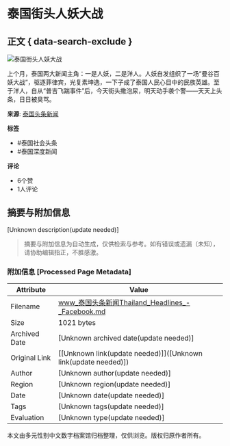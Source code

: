 # 泰国街头人妖大战

## 正文 { data-search-exclude }


![泰国街头人妖大战](https://scontent-sjc3-1.xx.fbcdn.net/v/t39.30808-6/434344224_1015801993381858_8354696019287754017_n.jpg?_nc_cat=108&ccb=1-7&_nc_sid=127cfc&_nc_ohc=sbzvUQIkZMgQ7kNvgGmdBWz&_nc_zt=23&_nc_ht=scontent-sjc3-1.xx&_nc_gid=A3ChxgyMCwarWFLafqDwiQP&oh=00_AYBAa2EWyCAo67tW3YdEC12ObrVHkKj_Qogu80KF8HcD7A&oe=678BD97A)

上个月，泰国两大新闻主角：一是人妖，二是洋人。人妖自发组织了一场“曼谷百妖大战”，驱逐菲律宾，光复素坤逸，一下子成了泰国人民心目中的民族英雄。至于洋人，自从“普吉飞踹事件”后，今天街头撒泡尿，明天动手袭个警——天天上头条，日日被臭骂。

**来源**: [泰国头条新闻](https://www.facebook.com/ThailandHeadlines?__tn__=-UC*F)

**标签**
- #泰国社会头条
- #泰国深度新闻

**评论**
- 6个赞
- 1人评论
<!-- tcd_original_link https://www.facebook.com/photo.php?fbid=1015801996715191&id=100048562003107&set=a.601755051453223 -->


## 摘要与附加信息

<!-- tcd_abstract -->
[Unknown description(update needed)]
<!-- tcd_abstract_end -->

> 摘要与附加信息为自动生成，仅供检索与参考。如有错误或遗漏（未知），请协助编辑指正，不胜感激。

### 附加信息 [Processed Page Metadata]

| Attribute       | Value                                  |
|-----------------|----------------------------------------|
| Filename        | www_泰国头条新闻Thailand_Headlines_-_Facebook.md                             |
| Size            | 1021 bytes                           |
| Archived Date   | [Unknown archived date(update needed)]                             |
| Original Link   | [[Unknown link(update needed)]]([Unknown link(update needed)])                       |
| Author          | [Unknown author(update needed)]                               |
| Region          | [Unknown region(update needed)]                               |
| Date            | [Unknown date(update needed)]                                 |
| Tags            | [Unknown tags(update needed)]                                 |
| Evaluation            | [Unknown type(update needed)]                                 |
<!-- tcd_table_end -->

本文由多元性别中文数字档案馆归档整理，仅供浏览。版权归原作者所有。
